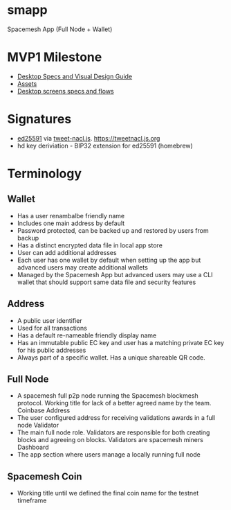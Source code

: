 # smapp
Spacemesh App (Full Node + Wallet)

# MVP1 Milestone
- [Desktop Specs and Visual Design Guide](https://docs.google.com/presentation/d/1G20T3KSt3iVmTqPJ7x9bljBA--PrPUNOpRNA9klVRSk/edit?usp=sharing)
- [Assets](https://drive.google.com/drive/folders/1OHXb15_5uKHsGGMlm0zQ8LSIMRz9C2E7)
- [Desktop screens specs and flows](https://xd.adobe.com/spec/82a02ed8-aecc-466a-4107-10c94808ade3-f491/)

# Signatures
- [ed25591](https://ed25519.cr.yp.to/) via [tweet-nacl.js](https://github.com/dchest/tweetnacl-js). https://tweetnacl.js.org
- hd key deriviation - BIP32 extension for ed25591 (homebrew)

# Terminology

## Wallet
- Has a user renambalbe friendly name
- Includes one main address by default
- Password protected, can be backed up and restored by users from backup
- Has a distinct encrypted data file in local app store
- User can add additional addresses
- Each user has one wallet by default when setting up the app but advanced users may create additional wallets
- Managed by the Spacemesh App but advanced users may use a CLI wallet that should support same data file and security features

## Address
- A public user identifier
- Used for all transactions
- Has a default re-nameable friendly display name
- Has an immutable public EC key and user has a matching private EC key for his public addresses
- Always part of a specific wallet. Has a unique shareable QR code.

## Full Node
- A spacemesh full p2p node running the Spacemesh blockmesh protocol. Working title for lack of a better agreed name by the team.
Coinbase Address
- The user configured address for receiving validations awards in a full node
Validator
- The main full node role. Validators are responsible for both creating blocks and agreeing on blocks. Validators are spacemesh miners
Dashboard
- The app section where users manage a locally running full node

## Spacemesh Coin
- Working title until we defined the final coin name for the testnet timeframe
